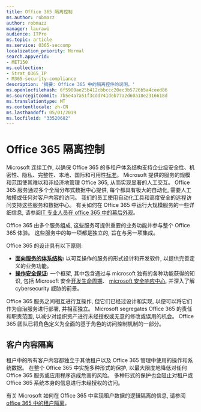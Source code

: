 ```yaml
---
title: Office 365 隔离控制
ms.author: robmazz
author: robmazz
manager: laurawi
audience: ITPro
ms.topic: article
ms.service: O365-seccomp
localization_priority: Normal
search.appverid:
- MET150
ms.collection:
- Strat_O365_IP
- M365-security-compliance
description: '摘要: Office 365 中的隔离控件的说明。'
ms.openlocfilehash: 6f5980ae25b412cbbccc20ec3b5726b5a4ceed86
ms.sourcegitcommit: 7b5e4a7a51f3cdd741deb77a2d60a18e2316618d
ms.translationtype: MT
ms.contentlocale: zh-CN
ms.lasthandoff: 05/01/2019
ms.locfileid: "33520682"
---
```

# <a name="office-365-isolation-controls"></a>Office 365 隔离控制 

Microsoft 连续工作, 以确保 Office 365 的多租户体系结构支持企业级安全性、机密性、隐私、完整性、本地、国际和可用性[标准](https://www.microsoft.com/TrustCenter/Compliance?service=Office#Icons)。 Microsoft 提供的服务的规模和范围使其难以和非经济地管理 Office 365, 从而实现显著的人工交互。 Office 365 服务通过多个全局分布式数据中心提供, 每个都具有极大的自动化, 需要人工触摸或任何对客户内容的访问。 我们的员工使用自动化工具和高度安全的远程访问支持这些服务和数据中心。 有关如何在 Office 365 中运行大规模服务的一些详细信息, 请参阅[IT 专业人员在 office 365 中的幕后外观](https://channel9.msdn.com/Events/SharePoint-Conference/2014/SPC202)。

Office 365 由多个服务组成, 这些服务可提供重要的业务功能并参与整个 Office 365 体验。 这些服务中的每一项都是独立的, 旨在与另一项集成。

Office 365 的设计具有以下原则:

 - **[面向服务的体系结构](https://msdn.microsoft.com/library/aa480021.aspx):** 以可互操作的服务的形式设计和开发软件, 以提供完善定义的业务功能。
 - **[操作安全保证](http://www.microsoft.com/download/details.aspx?id=40872):** 一个框架, 其中包含通过与 microsoft 独有的各种功能获得的知识, 包括 Microsoft 安全[开发生命周期](https://www.microsoft.com/sdl/default.aspx)、 [microsoft 安全响应中心](https://technet.microsoft.com/library/dn440717.aspx), 并深入了解 cybersecurity 威胁的前景。

Office 365 服务之间相互进行互操作, 但它们已经过设计和实现, 以便可以将它们作为自治服务进行部署, 并相互独立。 Microsoft segregates Office 365 的责任和职责范围, 以减少对组织资产进行未经授权或无意的修改或误用的机会。 Office 365 团队已将角色定义为全面的基于角色的访问控制机制的一部分。

## <a name="customer-content-isolation"></a>客户内容隔离

租户中的所有客户内容都独立于其他租户以及 Office 365 管理中使用的操作和系统数据。 在整个 Office 365 中实施多种形式的保护, 以最大限度地降低对任何 Office 365 服务或应用程序造成危害的风险。 多种形式的保护也会阻止对租户或 Office 365 系统本身的信息进行未经授权的访问。

有关 Microsoft 如何在 Office 365 中实现租户数据的逻辑隔离的信息, 请参阅[office 365 中的租户隔离](office-365-tenant-isolation-overview.md)。
